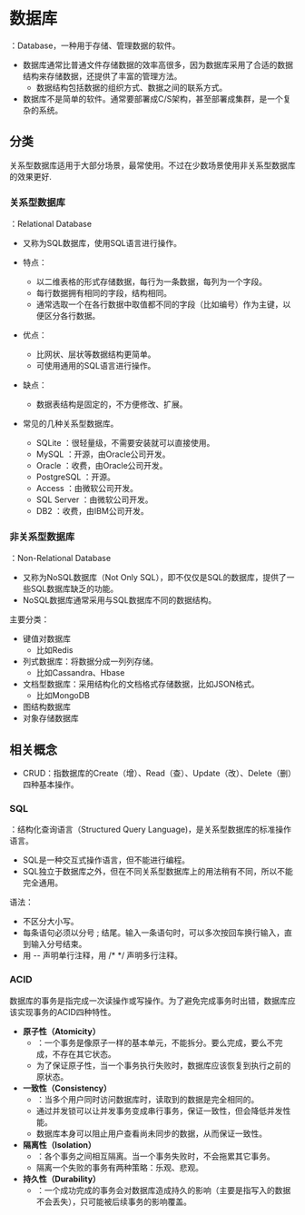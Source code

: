 # 数据库

：Database，一种用于存储、管理数据的软件。

- 数据库通常比普通文件存储数据的效率高很多，因为数据库采用了合适的数据结构来存储数据，还提供了丰富的管理方法。
  - 数据结构包括数据的组织方式、数据之间的联系方式。
- 数据库不是简单的软件。通常要部署成C/S架构，甚至部署成集群，是一个复杂的系统。

## 分类

关系型数据库适用于大部分场景，最常使用。不过在少数场景使用非关系型数据库的效果更好.

### 关系型数据库

：Relational Database
- 又称为SQL数据库，使用SQL语言进行操作。
- 特点：
  - 以二维表格的形式存储数据，每行为一条数据，每列为一个字段。
  - 每行数据拥有相同的字段，结构相同。
  - 通常选取一个在各行数据中取值都不同的字段（比如编号）作为主键，以便区分各行数据。
- 优点：
  - 比网状、层状等数据结构更简单。
  - 可使用通用的SQL语言进行操作。
- 缺点：
  - 数据表结构是固定的，不方便修改、扩展。

- 常见的几种关系型数据库。
  - SQLite     ：很轻量级，不需要安装就可以直接使用。
  - MySQL      ：开源，由Oracle公司开发。
  - Oracle     ：收费，由Oracle公司开发。
  - PostgreSQL ：开源。
  - Access     ：由微软公司开发。
  - SQL Server ：由微软公司开发。
  - DB2        ：收费，由IBM公司开发。

### 非关系型数据库

：Non-Relational Database
- 又称为NoSQL数据库（Not Only SQL），即不仅仅是SQL的数据库，提供了一些SQL数据库缺乏的功能。
- NoSQL数据库通常采用与SQL数据库不同的数据结构。

主要分类：
- 键值对数据库
  - 比如Redis
- 列式数据库：将数据分成一列列存储。
  - 比如Cassandra、Hbase
- 文档型数据库：采用结构化的文档格式存储数据，比如JSON格式。
  - 比如MongoDB
- 图结构数据库
- 对象存储数据库

## 相关概念

- CRUD：指数据库的Create（增）、Read（查）、Update（改）、Delete（删）四种基本操作。

### SQL

：结构化查询语言（Structured Query Language)，是关系型数据库的标准操作语言。
- SQL是一种交互式操作语言，但不能进行编程。
- SQL独立于数据库之外，但在不同关系型数据库上的用法稍有不同，所以不能完全通用。

语法：
- 不区分大小写。
- 每条语句必须以分号 ; 结尾。输入一条语句时，可以多次按回车换行输入，直到输入分号结束。
- 用 -- 声明单行注释，用 /* */ 声明多行注释。

### ACID

数据库的事务是指完成一次读操作或写操作。为了避免完成事务时出错，数据库应该实现事务的ACID四种特性。

- **原子性（Atomicity）**
  - ：一个事务是像原子一样的基本单元，不能拆分。要么完成，要么不完成，不存在其它状态。
  - 为了保证原子性，当一个事务执行失败时，数据库应该恢复到执行之前的原状态。
- **一致性（Consistency）**
  - ：当多个用户同时访问数据库时，读取到的数据是完全相同的。
  - 通过并发锁可以让并发事务变成串行事务，保证一致性，但会降低并发性能。
  - 数据库本身可以阻止用户查看尚未同步的数据，从而保证一致性。
- **隔离性（Isolation）**
  - ：各个事务之间相互隔离。当一个事务失败时，不会拖累其它事务。
  - 隔离一个失败的事务有两种策略：乐观、悲观。
- **持久性（Durability）**
  - ：一个成功完成的事务会对数据库造成持久的影响（主要是指写入的数据不会丢失），只可能被后续事务的影响覆盖。
